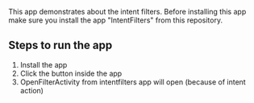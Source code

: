 This app demonstrates about the intent filters. Before installing this app make sure you install the app "IntentFilters" from this repository.

Steps to run the app
--------------------

1. Install the app
2. Click the button inside the app
3. OpenFilterActivity from intentfilters app will open (because of intent action)
